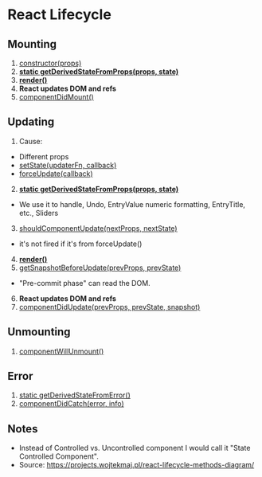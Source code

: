 # React Lifecycle

## Mounting
1. [constructor(props)](https://reactjs.org/docs/react-component.html#constructor)
2. [**static getDerivedStateFromProps(props, state)**](https://reactjs.org/docs/react-component.html#static-getderivedstatefromprops)
3. [**render()**](https://reactjs.org/docs/react-component.html#render)
4. **React updates DOM and refs**
5. [componentDidMount()](https://reactjs.org/docs/react-component.html#componentdidmount)

## Updating
1. Cause:
  - Different props
  - [setState(updaterFn, callback)](https://reactjs.org/docs/react-component.html#setstate)
  - [forceUpdate(callback)](https://reactjs.org/docs/react-component.html#forceupdate)
2. [**static getDerivedStateFromProps(props, state)**](https://reactjs.org/docs/react-component.html#static-getderivedstatefromprops)
  - We use it to handle, Undo, EntryValue numeric formatting, EntryTitle, etc., Sliders
3. [shouldComponentUpdate(nextProps, nextState)](https://reactjs.org/docs/react-component.html#shouldcomponentupdate)
  - it's not fired if it's from forceUpdate()
4. [**render()**](https://reactjs.org/docs/react-component.html#render)
5. [getSnapshotBeforeUpdate(prevProps, prevState)](https://reactjs.org/docs/react-component.html#getsnapshotbeforeupdate)
  -  "Pre-commit phase" can read the DOM.
6. **React updates DOM and refs**
7. [componentDidUpdate(prevProps, prevState, snapshot)](https://reactjs.org/docs/react-component.html#componentdidupdate)

## Unmounting
1. [componentWillUnmount()](https://reactjs.org/docs/react-component.html#componentwillunmount)

## Error
1. [static getDerivedStateFromError()](https://reactjs.org/docs/react-component.html#static-getderivedstatefromerror)
2. [componentDidCatch(error, info)](https://reactjs.org/docs/react-component.html#componentdidcatch)



## Notes
- Instead of Controlled vs. Uncontrolled component I would call it "State Controlled Component".
- Source: https://projects.wojtekmaj.pl/react-lifecycle-methods-diagram/
